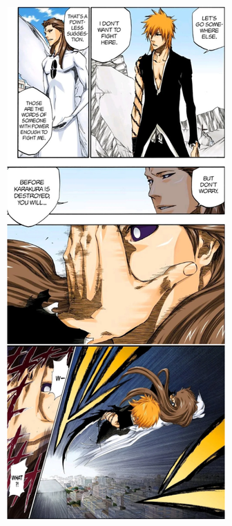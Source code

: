 <img src="https://github.com/1Sakanade1/gif/raw/main/manga1.webp">
<img src="https://github.com/1Sakanade1/gif/raw/main/manga2.webp">
